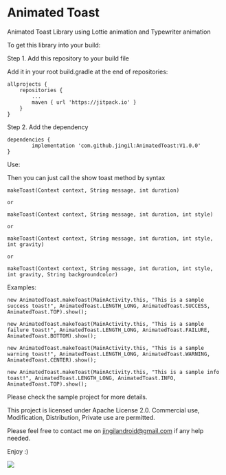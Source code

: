 # Animated Toast
Animated Toast Library using Lottie animation and Typewriter animation


To get this library into your build:

Step 1. Add this repository to your build file

Add it in your root build.gradle at the end of repositories:

	allprojects {
		repositories {
			...
			maven { url 'https://jitpack.io' }
		}
	}
  
  
Step 2. Add the dependency

	dependencies {
	        implementation 'com.github.jingil:AnimatedToast:V1.0.0'
	}


Use:
	
Then you can just call the show toast method by syntax

 	makeToast(Context context, String message, int duration) 
 
 	or
 
 	makeToast(Context context, String message, int duration, int style)
 
 	or
  
 	makeToast(Context context, String message, int duration, int style, int gravity)
  
  	or
  
 	makeToast(Context context, String message, int duration, int style, int gravity, String backgroundcolor)
 
		
Examples:
	
	new AnimatedToast.makeToast(MainActivity.this, "This is a sample success toast!", AnimatedToast.LENGTH_LONG, AnimatedToast.SUCCESS, AnimatedToast.TOP).show();
	 
	new AnimatedToast.makeToast(MainActivity.this, "This is a sample failure toast!", AnimatedToast.LENGTH_LONG, AnimatedToast.FAILURE, AnimatedToast.BOTTOM).show();
         
	new AnimatedToast.makeToast(MainActivity.this, "This is a sample warning toast!", AnimatedToast.LENGTH_LONG, AnimatedToast.WARNING, AnimatedToast.CENTER).show();
                
	new AnimatedToast.makeToast(MainActivity.this, "This is a sample info toast!", AnimatedToast.LENGTH_LONG, AnimatedToast.INFO, AnimatedToast.TOP).show();


Please check the sample project for more details.

This project is licensed under Apache License 2.0. 
Commercial use, Modification, Distribution, Private use are permitted.

Please feel free to contact me on jingilandroid@gmail.com if any help needed. 

Enjoy :)

[![](https://jitpack.io/v/jingil/AnimatedToast.svg)](https://jitpack.io/#jingil/AnimatedToast)

